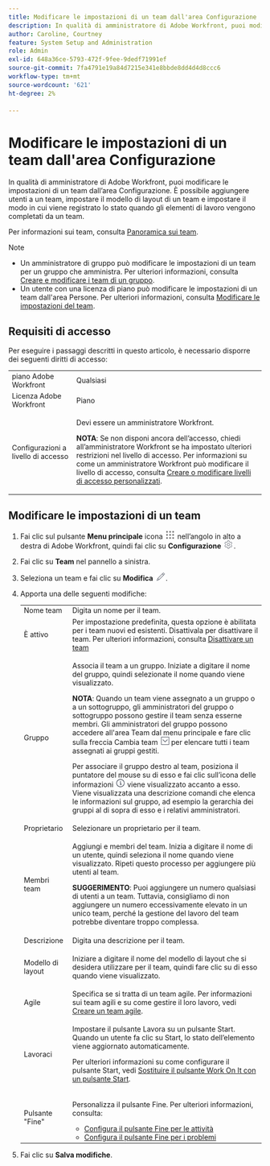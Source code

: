 ```yaml
---
title: Modificare le impostazioni di un team dall'area Configurazione
description: In qualità di amministratore di Adobe Workfront, puoi modificare le impostazioni di un team dall’area Configurazione. È possibile aggiungere utenti a un team, impostare il modello di layout di un team e impostare il modo in cui viene registrato lo stato quando gli elementi di lavoro vengono completati da un team.
author: Caroline, Courtney
feature: System Setup and Administration
role: Admin
exl-id: 648a36ce-5793-472f-9fee-9dedf71991ef
source-git-commit: 7fa4791e19a84d7215e341e8bbde8dd4d4d8ccc6
workflow-type: tm+mt
source-wordcount: '621'
ht-degree: 2%

---
```


# Modificare le impostazioni di un team dall&#39;area Configurazione

In qualità di amministratore di Adobe Workfront, puoi modificare le impostazioni di un team dall’area Configurazione. È possibile aggiungere utenti a un team, impostare il modello di layout di un team e impostare il modo in cui viene registrato lo stato quando gli elementi di lavoro vengono completati da un team.

Per informazioni sui team, consulta [Panoramica sui team](../../../people-teams-and-groups/create-and-manage-teams/teams-overview.md).

>[!NOTE]
>
>* Un amministratore di gruppo può modificare le impostazioni di un team per un gruppo che amministra. Per ulteriori informazioni, consulta [Creare e modificare i team di un gruppo](../../../administration-and-setup/manage-groups/work-with-group-objects/create-and-modify-a-groups-teams.md).
>* Un utente con una licenza di piano può modificare le impostazioni di un team dall&#39;area Persone. Per ulteriori informazioni, consulta [Modificare le impostazioni del team](../../../people-teams-and-groups/create-and-manage-teams/edit-team-settings.md).
>


## Requisiti di accesso

Per eseguire i passaggi descritti in questo articolo, è necessario disporre dei seguenti diritti di accesso:

<table style="table-layout:auto"> 
 <col> 
 <col> 
 <tbody> 
  <tr> 
   <td role="rowheader">piano Adobe Workfront</td> 
   <td>Qualsiasi</td> 
  </tr> 
  <tr> 
   <td role="rowheader">Licenza Adobe Workfront</td> 
   <td>Piano</td> 
  </tr> 
  <tr> 
   <td role="rowheader">Configurazioni a livello di accesso</td> 
   <td> <p>Devi essere un amministratore Workfront.</p> <p><b>NOTA</b>: Se non disponi ancora dell’accesso, chiedi all’amministratore Workfront se ha impostato ulteriori restrizioni nel livello di accesso. Per informazioni su come un amministratore Workfront può modificare il livello di accesso, consulta <a href="../../../administration-and-setup/add-users/configure-and-grant-access/create-modify-access-levels.md" class="MCXref xref">Creare o modificare livelli di accesso personalizzati</a>.</p> </td> 
  </tr> 
 </tbody> 
</table>

## Modificare le impostazioni di un team

1. Fai clic sul pulsante **Menu principale** icona ![](assets/main-menu-icon.png) nell’angolo in alto a destra di Adobe Workfront, quindi fai clic su **Configurazione** ![](assets/gear-icon-settings.png).

1. Fai clic su **Team** nel pannello a sinistra.
1. Seleziona un team e fai clic su **Modifica** ![](assets/edit-icon.png).

1. Apporta una delle seguenti modifiche:

   <table style="table-layout:auto"> 
    <col> 
    <col> 
    <tbody> 
     <tr> 
      <td role="rowheader">Nome team</td> 
      <td>Digita un nome per il team.</td> 
     </tr>
      <tr data-mc-conditions="QuicksilverOrClassic.Draft mode"> 
       <td role="rowheader">È attivo </td> 
       <td>Per impostazione predefinita, questa opzione è abilitata per i team nuovi ed esistenti. Disattivala per disattivare il team. Per ulteriori informazioni, consulta <a href="../../../people-teams-and-groups/create-and-manage-teams/deactivate-a-team.md" class="MCXref xref">Disattivare un team</a> </td> 
      </tr>
     <tr> 
      <td role="rowheader">Gruppo</td> 
      <td> <p>Associa il team a un gruppo. Iniziate a digitare il nome del gruppo, quindi selezionate il nome quando viene visualizzato.</p> <p><b>NOTA</b>: Quando un team viene assegnato a un gruppo o a un sottogruppo, gli amministratori del gruppo o sottogruppo possono gestire il team senza esserne membri. Gli amministratori del gruppo possono accedere all'area Team dal menu principale e fare clic sulla freccia Cambia team <img src="assets/switch-team-icon.png" alt="Icona Cambia team"> per elencare tutti i team assegnati ai gruppi gestiti.</p> <p>Per associare il gruppo destro al team, posiziona il puntatore del mouse su di esso e fai clic sull’icona delle informazioni <img src="assets/info-icon.png"> viene visualizzato accanto a esso. Viene visualizzata una descrizione comandi che elenca le informazioni sul gruppo, ad esempio la gerarchia dei gruppi al di sopra di esso e i relativi amministratori.</p> </td> 
     </tr> 
     <tr> 
      <td role="rowheader">Proprietario</td> 
      <td>Selezionare un proprietario per il team.</td> 
     </tr> 
     <tr> 
      <td role="rowheader">Membri team</td> 
      <td> <p>Aggiungi e membri del team. Inizia a digitare il nome di un utente, quindi seleziona il nome quando viene visualizzato. Ripeti questo processo per aggiungere più utenti al team.</p> 
      <p><b>SUGGERIMENTO</b>: Puoi aggiungere un numero qualsiasi di utenti a un team. Tuttavia, consigliamo di non aggiungere un numero eccessivamente elevato in un unico team, perché la gestione del lavoro del team potrebbe diventare troppo complessa.</p> </td> 
     </tr> 
     <tr> 
      <td role="rowheader">Descrizione</td> 
      <td>Digita una descrizione per il team.</td> 
     </tr> 
     <tr> 
      <td role="rowheader">Modello di layout</td> 
      <td> <p>Iniziare a digitare il nome del modello di layout che si desidera utilizzare per il team, quindi fare clic su di esso quando viene visualizzato.</p> </td> 
     </tr> 
     <tr> 
      <td role="rowheader">Agile</td> 
      <td>Specifica se si tratta di un team agile. Per informazioni sui team agili e su come gestire il loro lavoro, vedi <a href="../../../agile/get-started-with-agile-in-workfront/create-an-agile-team.md" class="MCXref xref">Creare un team agile</a>.</td> 
     </tr> 
     <tr data-mc-conditions=""> 
      <td role="rowheader">Lavoraci</td> 
      <td> <p>Impostare il pulsante Lavora su un pulsante Start. Quando un utente fa clic su Start, lo stato dell’elemento viene aggiornato automaticamente.</p> <p>Per ulteriori informazioni su come configurare il pulsante Start, vedi <a href="../../../people-teams-and-groups/create-and-manage-teams/work-on-it-button-to-start-button.md" class="MCXref xref">Sostituire il pulsante Work On It con un pulsante Start</a>.</p> </td> 
     </tr> 
     <tr> 
      <td role="rowheader">Pulsante "Fine"</td> 
      <td> <p>Personalizza il pulsante Fine. Per ulteriori informazioni, consulta:</p> 
       <ul> 
        <li><a href="../../../people-teams-and-groups/create-and-manage-teams/configure-the-done-button-for-tasks.md" class="MCXref xref">Configura il pulsante Fine per le attività</a> </li> 
        <li><a href="../../../people-teams-and-groups/create-and-manage-teams/configure-the-done-button-for-issues.md" class="MCXref xref">Configura il pulsante Fine per i problemi</a> </li> 
       </ul> </td> 
     </tr> 
    </tbody> 
   </table>

1. Fai clic su **Salva modifiche**.
